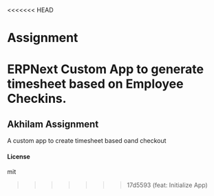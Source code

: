 <<<<<<< HEAD
# Assignment
ERPNext Custom App to generate timesheet based on Employee Checkins.
=======
## Akhilam Assignment

A custom app to create timesheet based oand checkout

#### License

mit
>>>>>>> 17d5593 (feat: Initialize App)
